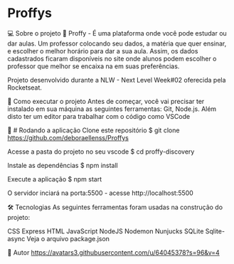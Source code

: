 # Proffys
💻 Sobre o projeto
🏫 Proffy - É uma plataforma onde você pode estudar ou dar aulas. Um professor colocando seu dados, a matéria que quer ensinar, e escolher o melhor horário para dar a sua aula. Assim, os dados cadastrados ficaram disponíveis no site onde alunos podem escolher o professor que melhor se encaixa na em suas preferências.

Projeto desenvolvido durante a NLW - Next Level Week#02 oferecida pela Rocketseat.

🚀 Como executar o projeto
Antes de começar, você vai precisar ter instalado em sua máquina as seguintes ferramentas: Git, Node.js. Além disto ter um editor para trabalhar com o código como VSCode

🧭 # Rodando a aplicação
 Clone este repositório
$ git clone https://github.com/deboraellenss/Proffys

 Acesse a pasta do projeto no seu vscode
$ cd proffy-discovery

Instale as dependências
$ npm install

Execute a aplicação 
$ npm start

O servidor inciará na porta:5500 - acesse http://localhost:5500 

🛠 Tecnologias
As seguintes ferramentas foram usadas na construção do projeto:

CSS
Express
HTML
JavaScript
NodeJS
Nodemon
Nunjucks
SQLite
Sqlite-async
Veja o arquivo package.json

🦸 Autor
https://avatars3.githubusercontent.com/u/64045378?s=96&v=4
